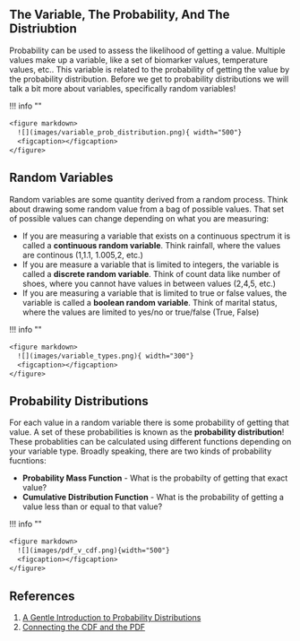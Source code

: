 ## The Variable, The Probability, And The Distriubtion

Probability can be used to assess the likelihood of getting a value. Multiple values make up a variable, like a set of biomarker values, temperature values, etc.. This variable is related to the probability of getting the value by the probability distribution. Before we get to probability distributions we will talk a bit more about variables, specifically random variables!

!!! info ""

    <figure markdown>
      ![](images/variable_prob_distribution.png){ width="500"}
      <figcaption></figcaption>
    </figure>


## Random Variables

Random variables are some quantity derived from a random process. Think about drawing some random value from a bag of possible values. That set of possible values can change depending on what you are measuring:

- If you are measuring a variable that exists on a continuous spectrum it is called a **continuous random variable**. Think rainfall, where the values are continous (1,1.1, 1.005,2, etc.)
- If you are measure a variable that is limited to integers, the variable is called a **discrete random variable**. Think of count data like number of shoes, where you cannot have values in between values (2,4,5, etc.)
- If you are measuring a variable that is limited to true or false values, the variable is called a **boolean random variable**. Think of marital status, where the values are limited to yes/no or true/false (True, False)

!!! info ""

    <figure markdown>
      ![](images/variable_types.png){ width="300"}
      <figcaption></figcaption>
    </figure>

## Probability Distributions

For each value in a random variable there is some probability of getting that value. A set of these probabilities is known as the **probability distribution**! These probablities can be calculated using different functions depending on your variable type. Broadly speaking, there are two kinds of probability fucntions:

- **Probability Mass Function** - What is the probabilty of getting that exact value?
- **Cumulative Distribution Function** - What is the probability of getting a value less than or equal to that value?

!!! info ""

    <figure markdown>
      ![](images/pdf_v_cdf.png){width="500"}
      <figcaption></figcaption>
    </figure>
    
    
## References

1. [A Gentle Introduction to Probability Distributions](https://machinelearningmastery.com/what-are-probability-distributions/)
2. [Connecting the CDF and the PDF](https://demonstrations.wolfram.com/ConnectingTheCDFAndThePDF/)
